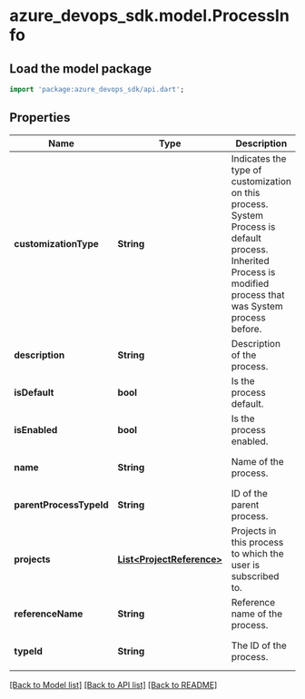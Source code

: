 # azure_devops_sdk.model.ProcessInfo

## Load the model package
```dart
import 'package:azure_devops_sdk/api.dart';
```

## Properties
Name | Type | Description | Notes
------------ | ------------- | ------------- | -------------
**customizationType** | **String** | Indicates the type of customization on this process. System Process is default process. Inherited Process is modified process that was System process before. | [optional] [default to null]
**description** | **String** | Description of the process. | [optional] [default to null]
**isDefault** | **bool** | Is the process default. | [optional] [default to null]
**isEnabled** | **bool** | Is the process enabled. | [optional] [default to null]
**name** | **String** | Name of the process. | [optional] [default to null]
**parentProcessTypeId** | **String** | ID of the parent process. | [optional] [default to null]
**projects** | [**List&lt;ProjectReference&gt;**](ProjectReference.md) | Projects in this process to which the user is subscribed to. | [optional] [default to []]
**referenceName** | **String** | Reference name of the process. | [optional] [default to null]
**typeId** | **String** | The ID of the process. | [optional] [default to null]

[[Back to Model list]](../README.md#documentation-for-models) [[Back to API list]](../README.md#documentation-for-api-endpoints) [[Back to README]](../README.md)


